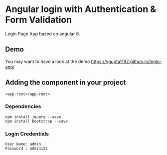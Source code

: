 # Angular login with Authentication & Form Validation
Login Page App based on angular 6.

## Demo
You may want to have a look at the demo https://vgupta1192.github.io/login-app/

## Adding the component in your project
```
<app-root</app-root>
```
### Dependencies
```
npm install jquery --save
npm install bootstrap --save
```
### Login Credentials
```
User Name: admin
Password : admin123
```
